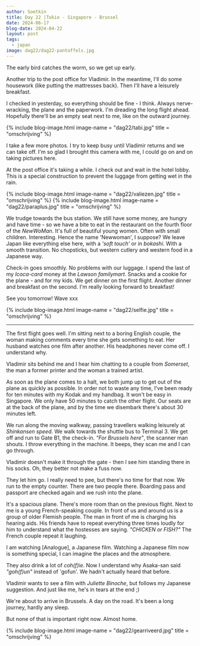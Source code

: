 ```yaml
---
author: Soetkin
title: Day 22 |Tokio - Singapore - Brussel
date: 2024-06-17
blog-date: 2024-04-22
layout: post
tags:
  - japan
image: dag22/dag22-pantoffels.jpg
---
```


The early bird catches the worm, so we get up early.

Another trip to the post office for Vladimir. 
In the meantime, I'll do some housework (like putting the mattresses back). Then I'll have a leisurely breakfast. 

I checked in yesterday, so everything should be fine - I think. Always nerve-wracking, the plane and the paperwork.
I'm dreading the long flight ahead. Hopefully there'll be an empty seat next to me, like on the outward journey.

{% include blog-image.html image-name = "dag22/tabi.jpg" title = "omschrijving" %}

I take a few more photos. I try to keep busy until Vladimir returns and we can take off. 
I'm so glad I brought this camera with me, I could go on and on taking pictures here.

At the post office it's taking a while. 
I check out and wait in the hotel lobby. This is a special construction to prevent the luggage from getting wet in the rain.

{% include blog-image.html image-name = "dag22/valiezen.jpg" title = "omschrijving" %}
{% include blog-image.html image-name = "dag22/paraplus.jpg" title = "omschrijving" %}

We trudge towards the bus station. We still have some money, are hungry and have time - so we have a bite to eat in the restaurant on the fourth floor of the *NewWoMan*. It's full of beautiful young women. Often with small children. Interesting. Hence the name 'Newwoman', I suppose? We leave Japan like everything else here, with a *'soft touch'* or in *bokashi*. With a smooth transition. No chopsticks, but western cutlery and western food in a Japanese way.

Check-in goes smoothly. No problems with our luggage. I spend the last of my *Icoca-card* money at the *Lawson familymart*. Snacks and a cookie for the plane - and for my kids. We get dinner on the first flight. Another dinner and breakfast on the second. I'm really looking forward to breakfast!

See you tomorrow!
Wave xxx

{% include blog-image.html image-name = "dag22/selfie.jpg" title = "omschrijving" %}

------

The first flight goes well. 
I'm sitting next to a boring English couple, the woman making comments every time she gets something to eat. 
Her husband watches one film after another. His headphones never come off. I understand why. 

Vladimir sits behind me and I hear him chatting to a couple from *Somerset*, the man a former printer and the woman a trained artist.

As soon as the plane comes to a halt, we both jump up to get out of the plane as quickly as possible. In order not to waste any time, I've been ready for ten minutes with my Kodak and my handbag. 
It won't be easy in Singapore. We only have 50 minutes to catch the other flight. 
Our seats are at the back of the plane, and by the time we disembark there's about 30 minutes left. 

We run along the moving walkway, passing travellers walking leisurely at *Shinkansen speed*. We walk towards the shuttle bus to Terminal 3. We get off and run to Gate B1, the check-in. *"For Brussels here"*, the scanner man shouts. 
I throw everything in the machine. It beeps, they scan me and I can go through. 

Vladimir doesn't make it through the gate - then I see him standing there in his socks. Oh, they better not make a fuss now. 

They let him go. I really need to pee, but there's no time for that now. We run to the empty counter. There are two people there. Boarding pass and passport are checked again and we rush into the plane.

It's a spacious plane. There's more room than on the previous flight. 
Next to me is a young French-speaking couple. In front of us and around us is a group of older Flemish people. The man in front of me is charging his hearing aids. His friends have to repeat everything three times loudly for him to understand what the hostesses are saying. *"CHICKEN or FISH?"* The French couple repeat it laughing.

I am watching [Analogue], a Japanese film. 
Watching a Japanese film now is something special, I can imagine the places and the atmosphere. 

They also drink a lot of *coh(f)ie*. Now I understand why Asaka-san said *"goh(f)un"* instead of 'gofun'. We hadn't actually heard that before. 

Vladimir wants to see a film with *Juliette Binoche*, but follows my Japanese suggestion. And just like me, he's in tears at the end ;)

We're about to arrive in Brussels. 
A day on the road. It's been a long journey, hardly any sleep. 

But none of that is important right now.
Almost home.

{% include blog-image.html image-name = "dag22/gearriveerd.jpg" title = "omschrijving" %}
